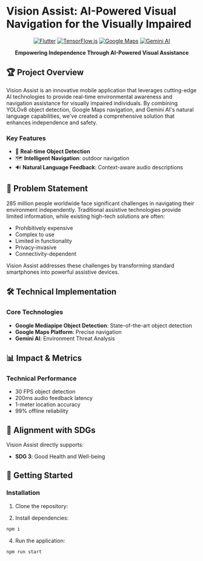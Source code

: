 # Vision Assist: AI-Powered Visual Navigation for the Visually Impaired

<div align="center">
  
  [![Flutter](https://img.shields.io/badge/Flutter-2.10.0-blue.svg)](https://flutter.dev)
  [![TensorFlow.js](https://img.shields.io/badge/TensorFlow.js-4.13.0-orange.svg)](https://www.tensorflow.org/js)
  [![Google Maps](https://img.shields.io/badge/Google%20Maps-Platform-blue.svg)](https://developers.google.com/maps)
  [![Gemini AI](https://img.shields.io/badge/Gemini%20AI-2.0-purple.svg)](https://ai.google.dev)

**Empowering Independence Through AI-Powered Visual Assistance**

</div>

## 🏆 Project Overview

Vision Assist is an innovative mobile application that leverages cutting-edge AI technologies to provide real-time environmental awareness and navigation assistance for visually impaired individuals. By combining YOLOv8 object detection, Google Maps navigation, and Gemini AI's natural language capabilities, we've created a comprehensive solution that enhances independence and safety.

### Key Features

- 🎯 **Real-time Object Detection**
- 🗺️ **Intelligent Navigation**: outdoor navigation
- 🔊 **Natural Language Feedback**: Context-aware audio descriptions

## 🎯 Problem Statement

285 million people worldwide face significant challenges in navigating their environment independently. Traditional assistive technologies provide limited information, while existing high-tech solutions are often:

- Prohibitively expensive
- Complex to use
- Limited in functionality
- Privacy-invasive
- Connectivity-dependent

Vision Assist addresses these challenges by transforming standard smartphones into powerful assistive devices.

## 🛠️ Technical Implementation

### Core Technologies

- **Google Mediapipe Object Detection**: State-of-the-art object detection
- **Google Maps Platform**: Precise navigation
- **Gemini AI**: Environment Threat Analysis

## 📊 Impact & Metrics


### Technical Performance

- 30 FPS object detection
- 200ms audio feedback latency
- 1-meter location accuracy
- 99% offline reliability

## 🎯 Alignment with SDGs

Vision Assist directly supports:

- **SDG 3**: Good Health and Well-being

## 🚀 Getting Started


### Installation

1. Clone the repository:


2. Install dependencies:

```bash
npm i
```


4. Run the application:

```bash
npm run start
```

